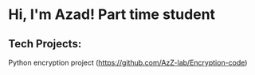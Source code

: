 <h1>Hi, I'm Azad! Part time student
  
  <h2>Tech Projects:</h2

  Python encryption project (https://github.com/AzZ-lab/Encryption-code)

  

  <b></b>

  






